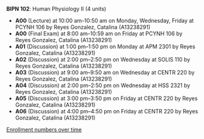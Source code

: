 **BIPN 102**: Human Physiology II (4 units)

- **A00** (Lecture) at 10:00 am–10:50 am on Monday, Wednesday, Friday at PCYNH 106 by Reyes Gonzalez, Catalina (A13238291)
- **A00** (Final Exam) at 8:00 am–10:59 am on Friday at PCYNH 106 by Reyes Gonzalez, Catalina (A13238291)
- **A01** (Discussion) at 1:00 pm–1:50 pm on Monday at APM 2301 by Reyes Gonzalez, Catalina (A13238291)
- **A02** (Discussion) at 2:00 pm–2:50 pm on Wednesday at SOLIS 110 by Reyes Gonzalez, Catalina (A13238291)
- **A03** (Discussion) at 9:00 am–9:50 am on Wednesday at CENTR 220 by Reyes Gonzalez, Catalina (A13238291)
- **A04** (Discussion) at 2:00 pm–2:50 pm on Wednesday at HSS 2321 by Reyes Gonzalez, Catalina (A13238291)
- **A05** (Discussion) at 3:00 pm–3:50 pm on Friday at CENTR 220 by Reyes Gonzalez, Catalina (A13238291)
- **A06** (Discussion) at 4:00 pm–4:50 pm on Friday at CENTR 220 by Reyes Gonzalez, Catalina (A13238291)

[Enrollment numbers over time](./BIPN102.tsv)
